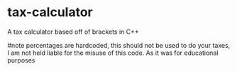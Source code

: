 # tax-calculator
 A tax calculator based off of brackets in C++

#note percentages are hardcoded, this should not be used to do your taxes, I am not held liable for the misuse of this code. As it was for educational purposes
